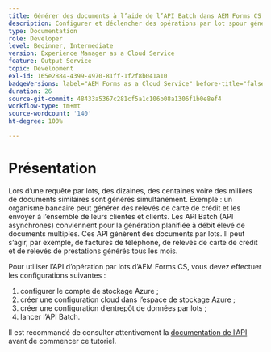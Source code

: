 ```yaml
---
title: Générer des documents à l’aide de l’API Batch dans AEM Forms CS
description: Configurer et déclencher des opérations par lot spour générer des documents.
type: Documentation
role: Developer
level: Beginner, Intermediate
version: Experience Manager as a Cloud Service
feature: Output Service
topic: Development
exl-id: 165e2884-4399-4970-81ff-1f2f8b041a10
badgeVersions: label="AEM Forms as a Cloud Service" before-title="false"
duration: 26
source-git-commit: 48433a5367c281cf5a1c106b08a1306f1b0e8ef4
workflow-type: tm+mt
source-wordcount: '140'
ht-degree: 100%

---
```


# Présentation

Lors d’une requête par lots, des dizaines, des centaines voire des milliers de documents similaires sont générés simultanément. Exemple : un organisme bancaire peut générer des relevés de carte de crédit et les envoyer à l’ensemble de leurs clientes et clients.
Les API Batch (API asynchrones) conviennent pour la génération planifiée à débit élevé de documents multiples. Ces API génèrent des documents par lots. Il peut s’agir, par exemple, de factures de téléphone, de relevés de carte de crédit et de relevés de prestations générés tous les mois.

Pour utiliser l’API d’opération par lots d’AEM Forms CS, vous devez effectuer les configurations suivantes :

1. configurer le compte de stockage Azure ;
1. créer une configuration cloud dans l’espace de stockage Azure ;
1. créer une configuration d’entrepôt de données par lots ;
1. lancer lʼAPI Batch.

Il est recommandé de consulter attentivement la [documentation de l’API](https://experienceleague.adobe.com/docs/experience-manager-cloud-service/assets/batch-api.yaml?lang=fr) avant de commencer ce tutoriel.
